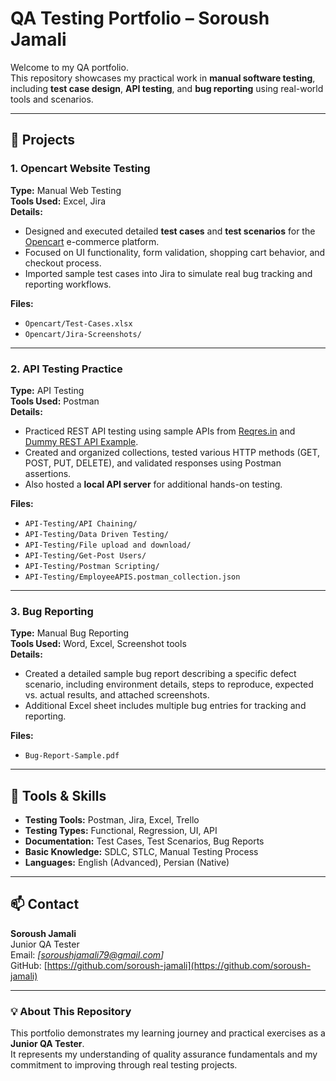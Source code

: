 # QA Testing Portfolio – Soroush Jamali 

Welcome to my QA portfolio.  
This repository showcases my practical work in **manual software testing**, including **test case design**, **API testing**, and **bug reporting** using real-world tools and scenarios.

---

## 🧪 Projects

### 1. Opencart Website Testing
**Type:** Manual Web Testing  
**Tools Used:** Excel, Jira  
**Details:**
- Designed and executed detailed **test cases** and **test scenarios** for the [Opencart](https://www.opencart.com/) e-commerce platform.  
- Focused on UI functionality, form validation, shopping cart behavior, and checkout process.  
- Imported sample test cases into Jira to simulate real bug tracking and reporting workflows.

**Files:**
- `Opencart/Test-Cases.xlsx`
- `Opencart/Jira-Screenshots/`

---

### 2. API Testing Practice
**Type:** API Testing  
**Tools Used:** Postman  
**Details:**
- Practiced REST API testing using sample APIs from [Reqres.in](https://reqres.in/) and [Dummy REST API Example](https://dummy.restapiexample.com/).  
- Created and organized collections, tested various HTTP methods (GET, POST, PUT, DELETE), and validated responses using Postman assertions.  
- Also hosted a **local API server** for additional hands-on testing.

**Files:**
- `API-Testing/API Chaining/`
- `API-Testing/Data Driven Testing/`
- `API-Testing/File upload and download/`
- `API-Testing/Get-Post Users/`
- `API-Testing/Postman Scripting/`
- `API-Testing/EmployeeAPIS.postman_collection.json`


---

### 3. Bug Reporting
**Type:** Manual Bug Reporting  
**Tools Used:** Word, Excel, Screenshot tools  
**Details:**
- Created a detailed sample bug report describing a specific defect scenario, including environment details, steps to reproduce, expected vs. actual results, and attached screenshots.  
- Additional Excel sheet includes multiple bug entries for tracking and reporting.

**Files:**
- `Bug-Report-Sample.pdf`

---

## 🧰 Tools & Skills
- **Testing Tools:** Postman, Jira, Excel, Trello  
- **Testing Types:** Functional, Regression, UI, API  
- **Documentation:** Test Cases, Test Scenarios, Bug Reports  
- **Basic Knowledge:** SDLC, STLC, Manual Testing Process  
- **Languages:** English (Advanced), Persian (Native)

---

## 📫 Contact
**Soroush Jamali**  
Junior QA Tester  
Email: *[soroushjamali79@gmail.com]*  
GitHub: [https://github.com/soroush-jamali](https://github.com/soroush-jamali)

---

### 💡 About This Repository
This portfolio demonstrates my learning journey and practical exercises as a **Junior QA Tester**.  
It represents my understanding of quality assurance fundamentals and my commitment to improving through real testing projects.